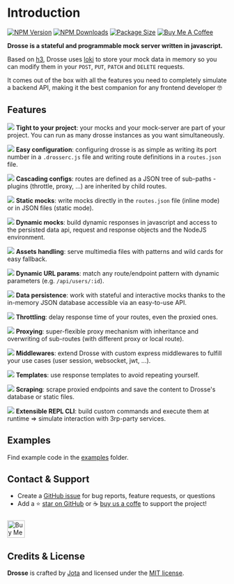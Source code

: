# Introduction

[![NPM Version](https://flat.badgen.net/npm/v/@jota-one/drosse)](https://www.npmjs.com/package/@jota-one/drosse)
[![NPM Downloads](https://flat.badgen.net/npm/dt/@jota-one/drosse)](https://www.npmjs.com/package/@jota-one/drosse)
[![Package Size](https://flat.badgen.net/packagephobia/install/@jota-one/drosse)](https://packagephobia.now.sh/result?p=@jota-one/drosse)
[![Buy Me A Coffee][bmc-shield-src]][bmc-href]

<!-- Badges -->
[bmc-src]: https://bmc-cdn.nyc3.digitaloceanspaces.com/BMC-button-images/custom_images/orange_img.png
[bmc-href]: https://www.buymeacoffee.com/drosse
[bmc-shield-src]: https://img.shields.io/static/v1?message=Buy%20me%20a%20coffee&logo=buy-me-a-coffee&style=flat-square&label=Sponsor&logoColor=white&color=ff813f

**Drosse is a stateful and programmable mock server written in javascript.**

Based on [h3](https://github.com/unjs/h3), Drosse uses [loki](https://github.com/techfort/LokiJS)
to store your mock data in memory so you can modify them in your
`POST`, `PUT`, `PATCH` and `DELETE` requests.

It comes out of the box with all the features you need to completely simulate a backend API,
making it the best companion for any frontend developer 🤓

## Features

![](/_media/paperclip.svg) **Tight to your project**: your mocks and your mock-server are part of your project. You can run as many drosse instances as you want simultaneously.

![](/_media/configuration.svg) **Easy configuration**: configuring drosse is as simple as writing its port number in a `.drosserc.js` file and writing route definitions in a `routes.json` file.

![](/_media/cascading.svg) **Cascading configs**: routes are defined as a JSON tree of sub-paths - plugins (throttle, proxy, ...) are inherited by child routes.

![](/_media/static-mocks.svg) **Static mocks**: write mocks directly in the `routes.json` file (inline mode) or in JSON files (static mode).

![](/_media/dynamic-mocks.svg) **Dynamic mocks**: build dynamic responses in javascript and access to the persisted data api, request and response objects and the NodeJS environment.

![](/_media/assets.svg) **Assets handling**: serve multimedia files with patterns and wild cards for easy fallback.

![](/_media/url-param.svg) **Dynamic URL params**: match any route/endpoint pattern with dynamic parameters (e.g. `/api/users/:id`).

![](/_media/database.svg) **Data persistence**: work with stateful and interactive mocks thanks to the in-memory JSON database accessible via an easy-to-use API.

![](/_media/throttle.svg) **Throttling**: delay response time of your routes, even the proxied ones.

![](/_media/proxy.svg) **Proxying**: super-flexible proxy mechanism with inheritance and overwriting of sub-routes (with different proxy or local route).

![](/_media/middleware.svg) **Middlewares**: extend Drosse with custom express middlewares to fulfill your use cases (user session, websocket, jwt, ...).

![](/_media/template.svg) **Templates**: use response templates to avoid repeating yourself.

![](/_media/scrape.svg) **Scraping**: scrape proxied endpoints and save the content to Drosse's database or static files.

![](/_media/cli.svg) **Extensible REPL CLI**: build custom commands and execute them at runtime => simulate interaction with 3rp-party services.

## Examples
Find example code in the [examples](https://github.com/jota-one/drosse/tree/master/examples) folder.

## Contact & Support

- Create a [GitHub issue](https://github.com/jota-one/drosse/issues) for bug reports, feature requests, or questions
- Add a ⭐️ [star on GitHub](https://github.com/jota-one/drosse) or ☕️ [buy us a coffe](https://www.buymeacoffee.com/drosse) to support the project!

<a href="https://www.buymeacoffee.com/drosse" target="_blank"><img src="https://cdn.buymeacoffee.com/buttons/v2/default-yellow.png" alt="Buy Me A Coffee" style="margin-top:10px;height:40px" ></a>

## Credits & License

**Drosse** is crafted by [Jota](https://jota.one) and licensed under the [MIT license](https://github.com/jota-one/drosse/blob/master/LICENSE).
